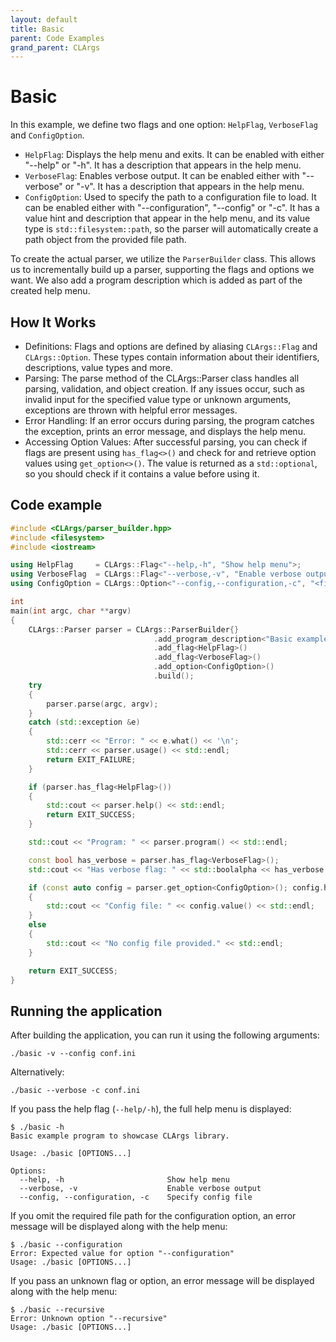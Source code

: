 ```yaml
---
layout: default
title: Basic
parent: Code Examples
grand_parent: CLArgs
---
```


# Basic
In this example, we define two flags and one option: `HelpFlag`, `VerboseFlag` and `ConfigOption`.

- `HelpFlag`: Displays the help menu and exits. It can be enabled with either "--help" or "-h". It has a description that appears in the help menu.
- `VerboseFlag`: Enables verbose output. It can be enabled either with "--verbose" or "-v". It has a description that appears in the help menu.
- `ConfigOption`: Used to specify the path to a configuration file to load. It can be enabled either with "--configuration", "--config" or "-c". 
  It has a value hint and description that appear in the help menu, and its value type is `std::filesystem::path`, so the parser will 
  automatically create a path object from the provided file path.

To create the actual parser, we utilize the `ParserBuilder` class. This allows us to incrementally build up a parser, supporting the flags
and options we want. We also add a program description which is added as part of the created help menu.

## How It Works
- Definitions: Flags and options are defined by aliasing `CLArgs::Flag` and `CLArgs::Option`. These types contain information about their identifiers, descriptions, value types and more.
- Parsing: The parse method of the CLArgs::Parser class handles all parsing, validation, and object creation. 
  If any issues occur, such as invalid input for the specified value type or unknown arguments, exceptions are thrown with helpful error messages.
- Error Handling: If an error occurs during parsing, the program catches the exception, prints an error message, and displays the help menu.
- Accessing Option Values: After successful parsing, you can check if flags are present using `has_flag<>()` 
  and check for and retrieve option values using `get_option<>()`. The value is returned as a `std::optional`, so you should check if it contains a value before using it.

## Code example

```cpp
#include <CLArgs/parser_builder.hpp>
#include <filesystem>
#include <iostream>

using HelpFlag     = CLArgs::Flag<"--help,-h", "Show help menu">;
using VerboseFlag  = CLArgs::Flag<"--verbose,-v", "Enable verbose output">;
using ConfigOption = CLArgs::Option<"--config,--configuration,-c", "<filepath>", "Specify config file", std::filesystem::path>;

int
main(int argc, char **argv)
{
    CLArgs::Parser parser = CLArgs::ParserBuilder{}
                                .add_program_description<"Basic example program to showcase CLArgs library.">()
                                .add_flag<HelpFlag>()
                                .add_flag<VerboseFlag>()
                                .add_option<ConfigOption>()
                                .build();
    try
    {
        parser.parse(argc, argv);
    }
    catch (std::exception &e)
    {
        std::cerr << "Error: " << e.what() << '\n';
        std::cerr << parser.usage() << std::endl;
        return EXIT_FAILURE;
    }

    if (parser.has_flag<HelpFlag>())
    {
        std::cout << parser.help() << std::endl;
        return EXIT_SUCCESS;
    }

    std::cout << "Program: " << parser.program() << std::endl;

    const bool has_verbose = parser.has_flag<VerboseFlag>();
    std::cout << "Has verbose flag: " << std::boolalpha << has_verbose << "\n";

    if (const auto config = parser.get_option<ConfigOption>(); config.has_value())
    {
        std::cout << "Config file: " << config.value() << std::endl;
    }
    else
    {
        std::cout << "No config file provided." << std::endl;
    }

    return EXIT_SUCCESS;
}
```

## Running the application

After building the application, you can run it using the following arguments:
```
./basic -v --config conf.ini
```
Alternatively:
```
./basic --verbose -c conf.ini
```

If you pass the help flag (`--help/-h`), the full help menu is displayed:
```
$ ./basic -h
Basic example program to showcase CLArgs library.

Usage: ./basic [OPTIONS...]

Options:
  --help, -h                       Show help menu
  --verbose, -v                    Enable verbose output
  --config, --configuration, -c    Specify config file
```

If you omit the required file path for the configuration option, an error message will be displayed along with the help menu:
```
$ ./basic --configuration
Error: Expected value for option "--configuration"
Usage: ./basic [OPTIONS...]
```

If you pass an unknown flag or option, an error message will be displayed along with the help menu:
```
$ ./basic --recursive
Error: Unknown option "--recursive"
Usage: ./basic [OPTIONS...]
```